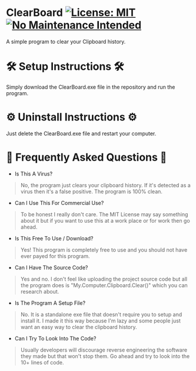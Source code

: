 # ClearBoard [![License: MIT](https://img.shields.io/badge/License-MIT-yellow.svg)](https://opensource.org/licenses/MIT) [![No Maintenance Intended](http://unmaintained.tech/badge.svg)](http://unmaintained.tech/)
A simple program to clear your Clipboard history.

# 🛠 Setup Instructions 🛠
Simply download the ClearBoard.exe file in the repository and run the program.

# ⚙️ Uninstall Instructions ⚙️
Just delete the ClearBoard.exe file and restart your computer.

# 💬 Frequently Asked Questions 💬

- Is This A Virus?
> No, the program just clears your clipboard history. If it's detected as a virus
then it's a false positive. The program is 100% clean.

- Can I Use This For Commercial Use?
> To be honest I really don't care. The MIT License may say something about it
but if you want to use this at a work place or for work then go ahead.

- Is This Free To Use / Download?
> Yes! This program is completely free to use and you should not have ever
payed for this program.

- Can I Have The Source Code?
> Yes and no. I don't feel like uploading the project source code but all the
program does is "My.Computer.Clipboard.Clear()" which you can research about.

- Is The Program A Setup File?
> No. It is a standalone exe file that doesn't require you to setup and install
it. I made it this way because I'm lazy and some people just want an easy way to
clear the clipboard history.

- Can I Try To Look Into The Code?
> Usually developers will discourage reverse engineering the software they made
but that won't stop them. Go ahead and try to look into the 10+ lines of code.
